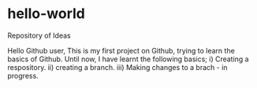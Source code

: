 hello-world
===========

Repository of Ideas

Hello Github user, 
This is my first project on Github, trying to learn the basics of Github. Until now, I have learnt the following basics;
i) Creating a respository. 
ii) creating a branch.
iii) Making changes to a brach - in progress.
